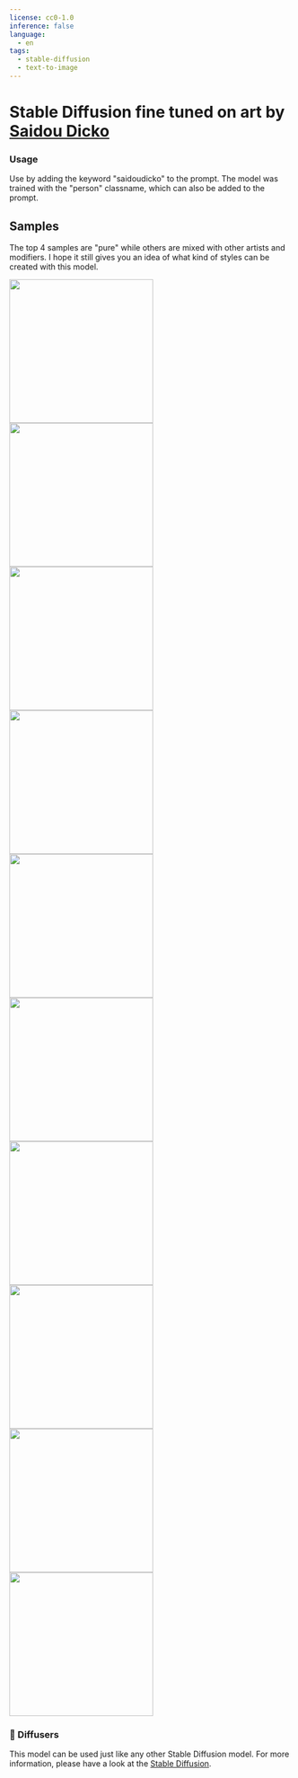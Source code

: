```yaml
---
license: cc0-1.0
inference: false
language:
  - en
tags:
  - stable-diffusion
  - text-to-image
---
```


# Stable Diffusion fine tuned on art by [Saidou Dicko](https://www.instagram.com/saidou_dicko/)

### Usage
Use by adding the keyword "saidoudicko" to the prompt. The model was trained with the "person" classname, which can also be added to the prompt.

## Samples
The top 4 samples are "pure" while others are mixed with other artists and modifiers. I hope it still gives you an idea of what kind of 
styles can be created with this model.

<img src="https://huggingface.co/Froddan/saidoudicko/resolve/main/index.png" width="256px"/>
<img src="https://huggingface.co/Froddan/saidoudicko/resolve/main/index4.png" width="256px"/>
<img src="https://huggingface.co/Froddan/saidoudicko/resolve/main/index8.png" width="256px"/>
<img src="https://huggingface.co/Froddan/saidoudicko/resolve/main/index9.png" width="256px"/>
<img src="https://huggingface.co/Froddan/saidoudicko/resolve/main/bak_nevado.png" width="256px"/>
<img src="https://huggingface.co/Froddan/saidoudicko/resolve/main/greg_mucha2.png" width="256px"/>
<img src="https://huggingface.co/Froddan/saidoudicko/resolve/main/mckernan_guay1.png" width="256px"/>
<img src="https://huggingface.co/Froddan/saidoudicko/resolve/main/mckernan_guay2.png" width="256px"/>
<img src="https://huggingface.co/Froddan/saidoudicko/resolve/main/muholi_lafforgue6.png" width="256px"/>
<img src="https://huggingface.co/Froddan/saidoudicko/resolve/main/mumford.png" width="256px"/>

### 🧨 Diffusers

This model can be used just like any other Stable Diffusion model. For more information,
please have a look at the [Stable Diffusion](https://huggingface.co/docs/diffusers/api/pipelines/stable_diffusion).

